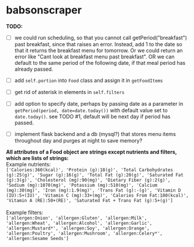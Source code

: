 # babsonscraper


**TODO:**
- [ ] we could run scheduling, so that you cannot call getPeriod("breakfast") past breakfast, since that raises an error. Instead, add 1 to the date so that it returns the breakfast menu for tomorrow. Or we could return an error like "Cant look at breakfast menu past breakfast". OR we can default to the same period of the following date, if that meal period has already passed. 
- [ ] add ```self.portion``` into ```Food``` class and assign it in ```getFoodItems```
- [ ] get rid of asterisk in elements in ```self.filters```
- [ ] add option to specify date, perhaps by passing date as a parameter in `getPeriod(period, date=date.today())` with default value set to `date.today()`. see TODO #1, default will be next day if period has passed.
- [ ] implement flask backend and a db (mysql?) that stores menu items throughout day and purges at night to save memory?


**All attributes of a Food object are strings except nutrients and filters, which are lists of strings:** <br>
Example nutrients: <br>
```['Calories:360(kcal)', 'Protein (g):18(g)', 'Total Carbohydrates (g):25(g)', 'Sugar (g):16(g)', 'Total Fat (g):20(g)', 'Saturated Fat (g):3(g)', 'Cholesterol (mg):90(mg)', 'Dietary Fiber (g):2(g)', 'Sodium (mg):1070(mg)', 'Potassium (mg):510(mg)', 'Calcium (mg):30(mg)', 'Iron (mg):1.9(mg)', 'Trans Fat (g):-(g)', 'Vitamin D (IU):5+(IU)', 'Vitamin C (mg):33+(mg)', 'Calories From Fat:180(kcal)', 'Vitamin A (RE):50+(RE)', 'Saturated Fat + Trans Fat (g):5+(g)']``` 
<br><br> Example filters: <br>
```['allergen:Onion', 'allergen:Gluten', 'allergen:Milk', 'allergen:Wheat', 'allergen:Alcohol', 'allergen:Garlic', 'allergen:Mustard*', 'allergen:Soy', 'allergen:Orange', 'allergen:Poultry', 'allergen:Mushroom', 'allergen:Celery*', 'allergen:Sesame Seeds']``` 
</p>

